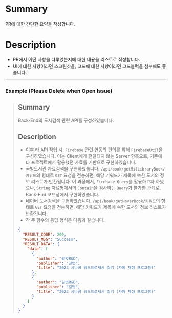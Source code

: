 # Summary

PR에 대한 간단한 요약을 작성합니다.

# Description

- PR에서 어떤 사항을 다루었는지에 대한 내용을 리스트로 작성합니다.
- UI에 대한 사항이라면 스크린샷을, 코드에 대한 사항이라면 코드블럭을 첨부해도 좋습니다.

---

### Example (Please Delete when Open Issue)

> ## Summary
>
> Back-End의 도서검색 관련 API를 구성하였습니다.
>
> ## Description
>
> - 이후 타 API 작업 시, `Firebase` 관련 연동의 편의를 위해 `FirebaseUtil`을 구성하였습니다. 이는 Client에게 전달되지 않는 Server 항목으로, 기존에 타 프로젝트에서 활용했던 자료를 기반으로 구현하였습니다.
> - 국방도서관 자료검색을 구현하였습니다. `/api/book/getMilLibraryBook/키워드`의 형태로 `GET` 요청을 전송하면, 해당 키워드가 제목에 속한 도서의 정보 리스트가 반환됩니다. 이 과정에서, `Firebase Query`를 활용하고자 하였으나, `String` 자료형에서의 `Contain`을 검사하는 `Query`가 불가한 관계로, Back-End 코드상에서 구현하였습니다.
> - 네이버 도서검색을 구현하였습니다. `/api/book/getNaverBook/키워드`의 형태로 `GET` 요청을 전송하면, 해당 키워드가 제목에 속한 도서의 정보 리스트가 반환됩니다.
> - 각 두 함수의 응답 형식은 다음과 같습니다.
>
> ```json
> {
>   "RESULT_CODE": 200,
>   "RESULT_MSG": "Success",
>   "RESULT_DATA": {
>     "data": [
>       {
>         "author": "길벗R&D",
>         "publisher": "길벗",
>         "title": "2023 시나공 워드프로세서 실기 (자동 채점 프로그램)"
>       },
>       {
>         "author": "길벗R&D",
>         "publisher": "길벗",
>         "title": "2023 시나공 워드프로세서 실기 (자동 채점 프로그램)"
>       }
>     ]
>   }
> }
> ```
